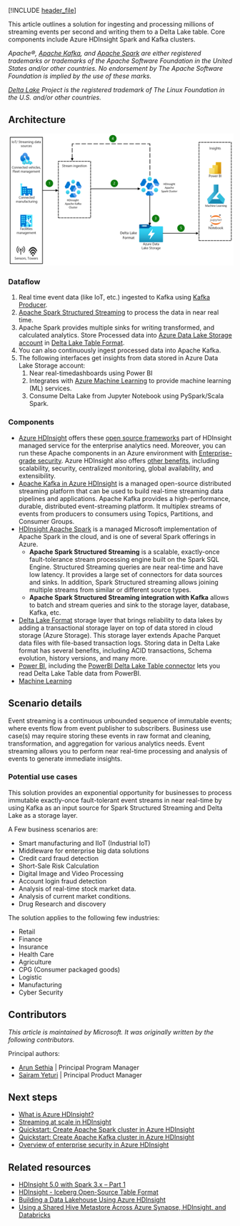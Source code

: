 [!INCLUDE [header_file](../../../includes/sol-idea-header.md)]

This article outlines a solution for ingesting and processing millions of streaming events per second and writing them to a Delta Lake table. Core components include Azure HDInsight Spark and Kafka clusters.

*Apache®, [Apache Kafka](https://kafka.apache.org), and [Apache Spark](https://spark.apache.org) are either registered trademarks or trademarks of the Apache Software Foundation in the United States and/or other countries. No endorsement by The Apache Software Foundation is implied by the use of these marks.*


*[Delta Lake](https://delta.io/) Project is the registered trademark of The Linux Foundation in the U.S. and/or other countries.*

## Architecture

![Architecture diagram that shows how streaming data is ingested and processed using Apache Spark Structured Streaming in an Azure environment and then store them in Delta Lake Table format for the user consumption.](../media/hdinsight-kafka-spark-deltalake.png)


### Dataflow

1. Real time event data (like IoT, etc.) ingested to Kafka using [Kafka Producer](https://kafka.apache.org/documentation/#producerapi).
1. [Apache Spark Structured Streaming](https://spark.apache.org/docs/latest/structured-streaming-programming-guide.html) to process the data in near real time.
1. Apache Spark provides multiple sinks for writing transformed, and calculated analytics. Store Processed data into [Azure Data Lake Storage account](https://azure.microsoft.com/services/storage/data-lake-storage) in [Delta Lake Table Format](https://delta.io/).
1. You can also continuously ingest processed data into Apache Kafka. 
1. The following interfaces get insights from data stored in Azure Data Lake Storage account:
   1. Near real-timedashboards using Power BI
   1. Integrates with [Azure Machine Learning](https://azure.microsoft.com/services/machine-learning) to provide machine learning (ML) services. 
   1. Consume Delta Lake from Jupyter Notebook using PySpark/Scala Spark.

### Components

- [Azure HDInsight](/azure/hdinsight/) offers these [open source frameworks](/azure/hdinsight/hdinsight-5x-component-versioning) part of HDInsight managed service for the enterprise analytics need. Moreover, you can run these Apache components in an Azure environment with [Enterprise-grade security](/azure/hdinsight/domain-joined/hdinsight-security-overview). Azure HDInsight also offers [other benefits](/azure/hdinsight/hdinsight-overview#why-should-i-use-azure-hdinsight), including scalability, security, centralized monitoring, global availability, and extensibility.
- [Apache Kafka in Azure HDInsight](/azure/hdinsight/kafka/apache-kafka-introduction) is a managed open-source distributed streaming platform that can be used to build real-time streaming data pipelines and applications.  Apache Kafka provides a high-performance, durable, distributed event-streaming platform. It multiplex streams of events from producers to consumers using Topics, Partitions, and Consumer Groups.
- [HDInsight Apache Spark](/azure/hdinsight/spark/apache-spark-overview) is a managed Microsoft implementation of Apache Spark in the cloud, and is one of several Spark offerings in Azure.
  - **Apache Spark Structured Streaming** is a scalable, exactly-once fault-tolerance stream processing engine built on the Spark SQL Engine. Structured Streaming queries are near real-time and have low latency. It provides a large set of connectors for data sources and sinks. In addition, Spark Structured streaming allows joining multiple streams from similar or different source types.
  - **Apache Spark Structured Streaming integration with Kafka** allows to batch and stream queries and sink to the storage layer, database, Kafka, etc.
- [Delta Lake Format](https://delta.io/) storage layer that brings reliability to data lakes by adding a transactional storage layer on top of data stored in cloud storage (Azure Storage). This storage layer extends Apache Parquet data files with file-based transaction logs. Storing data in Delta Lake format has several benefits, including ACID transactions, Schema evolution, history versions, and many more.
- [Power BI](https://powerbi.microsoft.com), including the [PowerBI Delta Lake Table connector](https://github.com/delta-io/delta/tree/master/connectors/powerbi) lets you read Delta Lake Table data from PowerBI.
- [Machine Learning](/azure/hdinsight/hadoop/apache-hadoop-deep-dive-advanced-analytics#machine-learning-and-apache-spark)

## Scenario details

Event streaming is a continuous unbounded sequence of immutable events; where events flow from event publisher to subscribers. Business use case(s) may require storing these events in raw format and cleaning, transformation, and aggregation for various analytics needs. Event streaming allows you to perform near real-time processing and analysis of events to generate immediate insights.

### Potential use cases

This solution provides an exponential opportunity for businesses to process immutable exactly-once fault-tolerant event streams in near real-time by using Kafka as an input source for Spark Structured Streaming and Delta Lake as a storage layer.

A Few business scenarios are:

- Smart manufacturing and IIoT (Industrial IoT)
- Middleware for enterprise big data solutions
- Credit card fraud detection 
- Short-Sale Risk Calculation
- Digital Image and Video Processing
- Account login fraud detection
- Analysis of real-time stock market data.
- Analysis of current market conditions.
- Drug Research and discovery

The solution applies to the following few industries:

- Retail
- Finance
- Insurance
- Health Care
- Agriculture
- CPG (Consumer packaged goods)
- Logistic
- Manufacturing
- Cyber Security

## Contributors

*This article is maintained by Microsoft. It was originally written by the following contributors.*

Principal authors:

- [Arun Sethia](https://www.linkedin.com/in/arun-sethia-0a91aa5/) | Principal Program Manager 
- [Sairam Yeturi](https://www.linkedin.com/in/sairam-y-78a4202a/) | Principal Product Manager

## Next steps

- [What is Azure HDInsight?](/azure/hdinsight/hdinsight-overview)
- [Streaming at scale in HDInsight](/azure/hdinsight/hdinsight-streaming-at-scale-overview)
- [Quickstart: Create Apache Spark cluster in Azure HDInsight](/azure/hdinsight/spark/apache-spark-jupyter-spark-sql-use-portal)
- [Quickstart: Create Apache Kafka cluster in Azure HDInsight](/azure/hdinsight/kafka/apache-kafka-get-started)
- [Overview of enterprise security in Azure HDInsight](/azure/hdinsight/domain-joined/hdinsight-security-overview)


## Related resources

- [HDInsight 5.0 with Spark 3.x – Part 1](https://techcommunity.microsoft.com/t5/analytics-on-azure-blog/hdinsight-5-0-with-spark-3-x-part-1/ba-p/3777416)
- [HDInsight - Iceberg Open-Source Table Format](https://techcommunity.microsoft.com/t5/analytics-on-azure-blog/hdinsight-iceberg-open-source-table-format/ba-p/3754126)	
- [Building a Data Lakehouse Using Azure HDInsight](https://murggu.medium.com/building-a-data-lakehouse-using-azure-hdinsight-d41f7c3547d8)
- [Using a Shared Hive Metastore Across Azure Synapse, HDInsight, and Databricks](https://murggu.medium.com/using-a-shared-hive-metastore-across-azure-synapse-hdinsight-and-databricks-72c53acda778)
